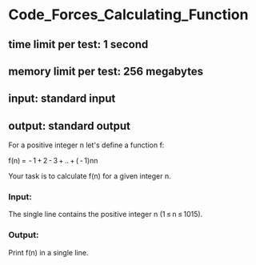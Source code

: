 # Code_Forces_Calculating_Function
## time limit per test: 1 second
## memory limit per test: 256 megabytes
## input: standard input
## output: standard output
For a positive integer n let's define a function f:

f(n) =  - 1 + 2 - 3 + .. + ( - 1)nn

Your task is to calculate f(n) for a given integer n.

### Input:
The single line contains the positive integer n (1 ≤ n ≤ 1015).

### Output:
Print f(n) in a single line.
